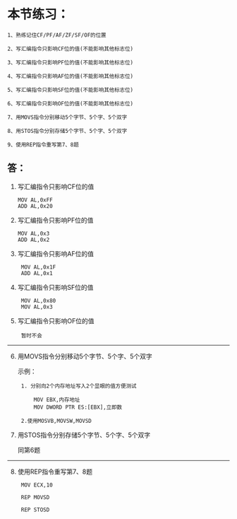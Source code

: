 
# 本节练习：
	
	1、熟练记住CF/PF/AF/ZF/SF/OF的位置
	
	2、写汇编指令只影响CF位的值(不能影响其他标志位)
	
	3、写汇编指令只影响PF位的值(不能影响其他标志位)
	
	4、写汇编指令只影响AF位的值(不能影响其他标志位)
	
	5、写汇编指令只影响SF位的值(不能影响其他标志位)
	
	6、写汇编指令只影响OF位的值(不能影响其他标志位)
	
	7、用MOVS指令分别移动5个字节、5个字、5个双字
	
	8、用STOS指令分别存储5个字节、5个字、5个双字
	
	9、使用REP指令重写第7、8题

## 答：
1.  写汇编指令只影响CF位的值  

        MOV AL,0xFF
        ADD AL,0x20

2.  写汇编指令只影响PF位的值

        MOV AL,0x3
        ADD AL,0x2

3. 写汇编指令只影响AF位的值

        MOV AL,0x1F
        ADD AL,0x1

4. 写汇编指令只影响SF位的值

        MOV AL,0x80
        MOV AL,0x3

5. 写汇编指令只影响OF位的值

        暂时不会

***
    

6. 用MOVS指令分别移动5个字节、5个字、5个双字

    示例：  
        
        1. 分别向2个内存地址写入2个显眼的值方便测试
            
            MOV EBX,内存地址
            MOV DWORD PTR ES:[EBX],立即数
             
        2.使用MOSVB,MOVSW,MOVSD

 7.  用STOS指令分别存储5个字节、5个字、5个双字  

        同第6题

***
8. 使用REP指令重写第7、8题

        MOV ECX,10	
		
	    REP MOVSD	
		
	    REP STOSD	


